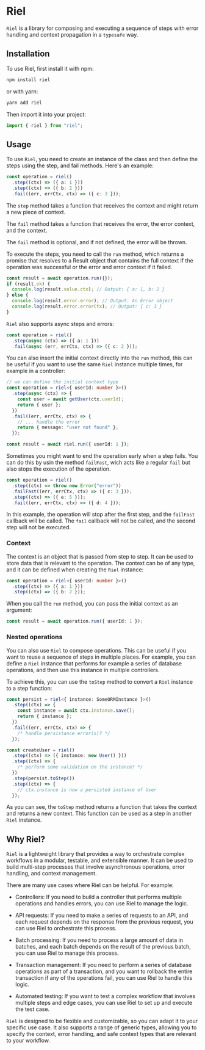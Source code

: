 # Riel

`Riel` is a library for composing and executing a sequence of steps with error handling and context propagation in a `typesafe` way.

## Installation

To use Riel, first install it with npm:

```bash
npm install riel
```

or with yarn:

```bash
yarn add riel
```

Then import it into your project:

```typescript
import { riel } from "riel";
```

## Usage

To use `Riel`, you need to create an instance of the class and then define the steps using the step, and fail methods. Here's an example:

```typescript
const operation = riel()
  .step((ctx) => ({ a: 1 }))
  .step((ctx) => ({ b: 2 }))
  .fail((err, errCtx, ctx) => ({ c: 3 }));
```

The `step` method takes a function that receives the context and might return a new piece of context.

The `fail` method takes a function that receives the error, the error context, and the context.

The `fail` method is optional, and if not defined, the error will be thrown.

To execute the steps, you need to call the `run` method, which returns a promise that resolves to a Result object that contains the full context if the operation was successful or the error and error context if it failed.

```typescript
const result = await operation.run({});
if (result.ok) {
  console.log(result.value.ctx); // Output: { a: 1, b: 2 }
} else {
  console.log(result.error.error); // Output: An Error object
  console.log(result.error.errorCtx); // Output: { c: 3 }
}
```

`Riel` also supports async steps and errors:

```typescript
const operation = riel()
  .step(async (ctx) => ({ a: 1 }))
  .fail(async (err, errCtx, ctx) => ({ c: 2 }));
```

You can also insert the initial context directly into the `run` method, this can be useful if you want to use the same `Riel` instance multiple times, for example in a controller:

```typescript
// we can define the initial context type
const operation = riel<{ userId: number }>()
  .step(async (ctx) => {
    const user = await getUser(ctx.userId);
    return { user };
  })
  .fail((err, errCtx, ctx) => {
    // ... handle the error
    return { message: "user not found" };
  });

const result = await riel.run({ userId: 1 });
```

Sometimes you might want to end the operation early when a step fails. You can do this by usin the method `failFast`, wich acts like a regular `fail` but also stops the execution of the operation.

```typescript
const operation = riel()
  .step((ctx) => throw new Error("error"))
  .failFast((err, errCtx, ctx) => ({ c: 3 }));
  .step((ctx) => ({ e: 5 }));
  .fail((err, errCtx, ctx) => ({ d: 4 }));
```

In this example, the operation will stop after the first step, and the `failFast` callback will be called. The `fail` callback will not be called, and the second step will not be executed.

### Context

The context is an object that is passed from step to step. It can be used to store data that is relevant to the operation. The context can be of any type, and it can be defined when creating the `Riel` instance:

```typescript
const operation = riel<{ userId: number }>()
  .step((ctx) => ({ a: 1 }))
  .step((ctx) => ({ b: 2 }));
```

When you call the `run` method, you can pass the initial context as an argument:

```typescript
const result = await operation.run({ userId: 1 });
```

### Nested operations

You can also use `Riel` to compose operations. This can be useful if you want to reuse a sequence of steps in multiple places. For example, you can define a `Riel` instance that performs for example a series of database operations, and then use this instance in multiple controllers.

To achieve this, you can use the `toStep` method to convert a `Riel` instance to a step function:

```typescript
const persist = riel<{ instance: SomeORMInstance }>()
  .step((ctx) => {
    const instance = await ctx.instance.save();
    return { instance };
  })
  .fail((err, errCtx, ctx) => {
    /* handle persistance error(s)? */
  });

const createUser = riel()
  .step((ctx) => ({ instance: new User() }))
  .step((ctx) => {
    /* perform some validation on the instance? */
  })
  .step(persist.toStep())
  .step((ctx) => {
    // ctx.instance is now a persisted instance of User
  });
```

As you can see, the `toStep` method returns a function that takes the context and returns a new context. This function can be used as a step in another `Riel` instance.

## Why Riel?

`Riel` is a lightweight library that provides a way to orchestrate complex workflows in a modular, testable, and extensible manner. It can be used to build multi-step processes that involve asynchronous operations, error handling, and context management.

There are many use cases where Riel can be helpful. For example:

- Controllers: If you need to build a controller that performs multiple operations and handles errors, you can use Riel to manage the logic.

- API requests: If you need to make a series of requests to an API, and each request depends on the response from the previous request, you can use Riel to orchestrate this process.

- Batch processing: If you need to process a large amount of data in batches, and each batch depends on the result of the previous batch, you can use Riel to manage this process.

- Transaction management: If you need to perform a series of database operations as part of a transaction, and you want to rollback the entire transaction if any of the operations fail, you can use Riel to handle this logic.

- Automated testing: If you want to test a complex workflow that involves multiple steps and edge cases, you can use Riel to set up and execute the test case.

`Riel` is designed to be flexible and customizable, so you can adapt it to your specific use case. It also supports a range of generic types, allowing you to specify the context, error handling, and safe context types that are relevant to your workflow.
